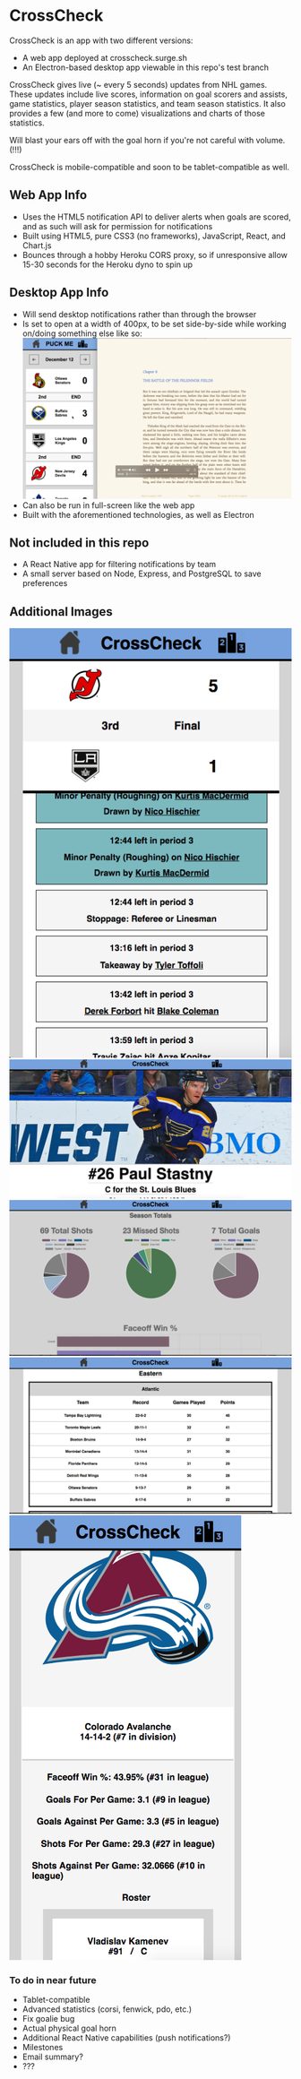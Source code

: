 # CrossCheck

CrossCheck is an app with two different versions:
  * A web app deployed at crosscheck.surge.sh
  * An Electron-based desktop app viewable in this repo's test branch

CrossCheck gives live (~ every 5 seconds) updates from NHL games. These updates include live scores, information on goal scorers and assists, game statistics, player season statistics, and team season statistics. 
It also provides a few (and more to come) visualizations and charts of those statistics.

Will blast your ears off with the goal horn if you're not careful with volume. (!!!)

CrossCheck is mobile-compatible and soon to be tablet-compatible as well.

## Web App Info
* Uses the HTML5 notification API to deliver alerts when goals are scored, and as such will ask for permission for notifications
* Built using HTML5, pure CSS3 (no frameworks), JavaScript, React, and Chart.js
* Bounces through a hobby Heroku CORS proxy, so if unresponsive allow 15-30 seconds for the Heroku dyno to spin up

## Desktop App Info
* Will send desktop notifications rather than through the browser
* Is set to open at a width of 400px, to be set side-by-side while working on/doing something else like so:
![Electron example](./electronexample.png)
* Can also be run in full-screen like the web app
* Built with the aforementioned technologies, as well as Electron

## Not included in this repo
* A React Native app for filtering notifications by team
* A small server based on Node, Express, and PostgreSQL to save preferences

## Additional Images
![Game Events](./gameevents.png)
![Player](./player.png)
![Player Stats](./playerstats.png)
![Standings](./standings.png)
![Team](./team.png)


### To do in near future
* Tablet-compatible
* Advanced statistics (corsi, fenwick, pdo, etc.)
* Fix goalie bug
* Actual physical goal horn
* Additional React Native capabilities (push notifications?)
* Milestones
* Email summary?
* ???

